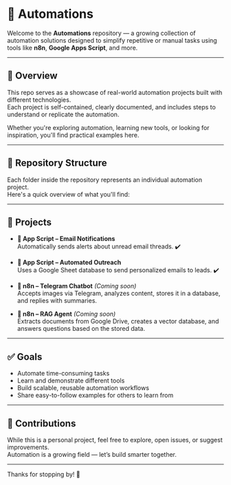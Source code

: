 # 📁 Automations

Welcome to the **Automations** repository — a growing collection of automation solutions designed to simplify repetitive or manual tasks using tools like **n8n**, **Google Apps Script**, and more.

---

## 🚀 Overview

This repo serves as a showcase of real-world automation projects built with different technologies.  
Each project is self-contained, clearly documented, and includes steps to understand or replicate the automation.

Whether you're exploring automation, learning new tools, or looking for inspiration, you'll find practical examples here.

---

## 📂 Repository Structure

Each folder inside the repository represents an individual automation project.  
Here's a quick overview of what you'll find:


---

## 📌 Projects

- **📧 App Script – Email Notifications**  
  Automatically sends alerts about unread email threads. ✔️

- **📨 App Script – Automated Outreach**  
  Uses a Google Sheet database to send personalized emails to leads. ✔️

- **🤖 n8n – Telegram Chatbot** *(Coming soon)*  
  Accepts images via Telegram, analyzes content, stores it in a database, and replies with summaries.

- **🧠 n8n – RAG Agent** *(Coming soon)*  
  Extracts documents from Google Drive, creates a vector database, and answers questions based on the stored data.

---

## ✅ Goals

- Automate time-consuming tasks
- Learn and demonstrate different tools
- Build scalable, reusable automation workflows
- Share easy-to-follow examples for others to learn from

---

## 🙌 Contributions

While this is a personal project, feel free to explore, open issues, or suggest improvements.  
Automation is a growing field — let’s build smarter together.

---

Thanks for stopping by! 🚀

